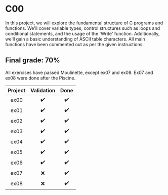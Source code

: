 # C00

In this project, we will explore the fundamental structure of C programs and functions. We'll cover variable types, control structures such as loops and conditional statements, and the usage of the 'Write' function. Additionally, we'll gain a basic understanding of ASCII table characters. All main functions have been commented out as per the given instructions.


## Final grade: 70%
All exercises have passed Moulinette, except ex07 and ex08. Ex07 and ex08 were done after the Piscine.

| Project | Validation | Done |
|:----:|:------------------:| :----: |
| ex00 | :heavy_check_mark: | :heavy_check_mark: |
| ex01 | :heavy_check_mark: | :heavy_check_mark: |
| ex02 | :heavy_check_mark: | :heavy_check_mark: |
| ex03 | :heavy_check_mark: | :heavy_check_mark: |
| ex04 | :heavy_check_mark: | :heavy_check_mark: |
| ex05 | :heavy_check_mark: | :heavy_check_mark: |
| ex06 | :heavy_check_mark: | :heavy_check_mark: |
| ex07 | :x: | :heavy_check_mark: |
| ex08 | :x: | :heavy_check_mark: |